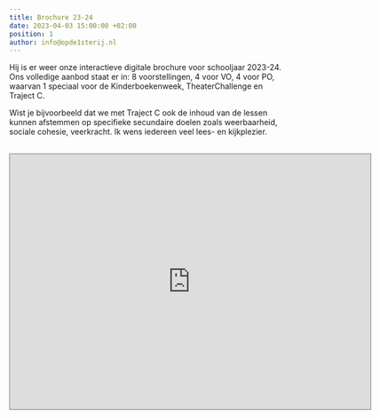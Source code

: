 ```yaml
---
title: Brochure 23-24
date: 2023-04-03 15:00:00 +02:00
position: 1
author: info@opde1sterij.nl
---
```


Hij is er weer onze interactieve digitale brochure voor schooljaar 2023-24. Ons volledige aanbod staat er in: 8 voorstellingen, 4 voor VO, 4 voor PO, waarvan 1 speciaal voor de Kinderboekenweek, TheaterChallenge en Traject C.

Wist je bijvoorbeeld dat we met Traject C ook de inhoud van de lessen kunnen afstemmen op specifieke secundaire doelen zoals weerbaarheid, sociale cohesie, veerkracht. Ik wens iedereen veel lees- en kijkplezier. 
<br><br>
<iframe style="border: 1px solid #777;" src="https://indd.adobe.com/embed/866b853d-c2ba-44f7-a6e5-62127d780a5c?startpage=1&allowFullscreen=true" width="650px" height="460px" frameborder="0" allowfullscreen=""></iframe>